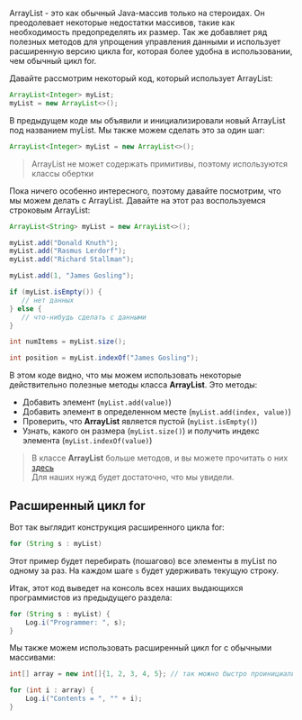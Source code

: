ArrayList - это как обычный Java-массив только на стероидах. Он преодолевает некоторые недостатки массивов, такие как необходимость предопределять их размер. Так же добавляет ряд полезных методов для упрощения управления данными и использует расширенную версию цикла for, которая более удобна в использовании, чем обычный цикл for.

Давайте рассмотрим некоторый код, который использует ArrayList:
```java
ArrayList<Integer> myList;
myList = new ArrayList<>();
```
В предыдущем коде мы объявили и инициализировали новый ArrayList под названием myList. Мы также можем сделать это за один шаг:
```java
ArrayList<Integer> myList = new ArrayList<>();
```
> ArrayList не может содержать примитивы, поэтому используются классы обертки

Пока ничего особенно интересного, поэтому давайте посмотрим, что мы можем делать с ArrayList. Давайте на этот раз воспользуемся строковым ArrayList:
```java
ArrayList<String> myList = new ArrayList<>();

myList.add("Donald Knuth");
myList.add("Rasmus Lerdorf");
myList.add("Richard Stallman");

myList.add(1, "James Gosling");

if (myList.isEmpty()) {
   // нет данных
} else {
   // что-нибудь сделать с данными
}

int numItems = myList.size();

int position = myList.indexOf("James Gosling"); 
```
В этом коде видно, что мы можем использовать некоторые действительно полезные методы класса **ArrayList**. Это методы:

- Добавить элемент (```myList.add(value)```)
- Добавить элемент в определенном месте (```myList.add(index, value)```)
- Проверить, что **ArrayList** является пустой (```myList.isEmpty()```)
- Узнать, какого он размера (```myList.size()```) и получить индекс элемента (```myList.indexOf(value)```)

> В классе **ArrayList** больше методов, и вы можете прочитать о них [здесь](https://docs.oracle.com/javase/7/docs/api/java/util/ArrayList.html)  
Для наших нужд будет достаточно, что мы увидели.

## Расширенный цикл for
Вот так выглядит конструкция расширенного цикла for:
```java
for (String s : myList)
```
Этот пример будет перебирать (пошагово) все элементы в myList по одному за раз. На каждом шаге ```s``` будет удерживать текущую строку.

Итак, этот код выведет на консоль всех наших выдающихся программистов из предыдущего раздела:
```java
for (String s : myList) {
    Log.i("Programmer: ", s);
}
```
Мы также можем использовать расширенный цикл for с обычными массивами:
```java
int[] array = new int[]{1, 2, 3, 4, 5}; // так можно быстро проинициализировать массивы

for (int i : array) {
    Log.i("Contents = ", "" + i);
}
```
